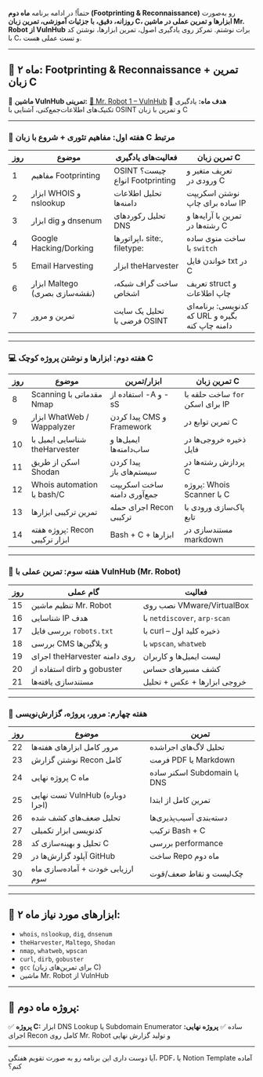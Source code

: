 حتماً! در ادامه برنامه **ماه دوم (Footprinting & Reconnaissance)** رو به‌صورت **روزانه، دقیق، با جزئیات آموزشی، تمرین زبان C، ابزارها و تمرین عملی در ماشین Mr. Robot از VulnHub** برات نوشتم. تمرکز روی یادگیری اصول، تمرین ابزارها، نوشتن کد با C، و تست عملی هست.

---

## 🔵 **ماه ۲: Footprinting & Reconnaissance + تمرین زبان C**

📌 **ماشین VulnHub تمرینی:**
[🔗 Mr. Robot 1 – VulnHub](https://www.vulnhub.com/entry/mr-robot-1,151/)
📘 **هدف ماه:** یادگیری تکنیک‌های اطلاعات‌جمع‌کنی، آشنایی با OSINT و تمرین با زبان C

---

### 🧠 هفته اول: مفاهیم تئوری + شروع با زبان C مرتبط

| روز | موضوع                          | فعالیت‌های یادگیری             | تمرین زبان C                                    |
| --- | ------------------------------ | ------------------------------ | ----------------------------------------------- |
| 1   | مفاهیم Footprinting            | OSINT چیست؟ انواع Footprinting | تعریف متغیر و ورودی در C                        |
| 2   | ابزار WHOIS و nslookup         | تحلیل اطلاعات دامنه‌ها         | نوشتن اسکریپت ساده برای چاپ IP                  |
| 3   | ابزار dig و dnsenum            | تحلیل رکوردهای DNS             | تمرین با آرایه‌ها و رشته‌ها در C                |
| 4   | Google Hacking/Dorking         | اپراتورها، site:, filetype:    | ساخت منوی ساده با `switch`                      |
| 5   | Email Harvesting               | ابزار theHarvester             | خواندن فایل txt در C                            |
| 6   | ابزار Maltego (نقشه‌سازی بصری) | ساخت گراف شبکه، اشخاص          | تعریف struct و چاپ اطلاعات                      |
| 7   | تمرین و مرور                   | تحلیل یک سایت فرضی با OSINT    | کدنویسی: برنامه‌ای که URL بگیره و دامنه چاپ کنه |

---

### 💻 هفته دوم: ابزارها و نوشتن پروژه کوچک C

| روز | موضوع                          | ابزار/تمرین                 | تمرین زبان C                    |
| --- | ------------------------------ | --------------------------- | ------------------------------- |
| 8   | Scanning مقدماتی با Nmap       | استفاده از -A و -sS         | ساخت حلقه با `for` برای اسکن IP |
| 9   | ابزار WhatWeb / Wappalyzer     | پیدا کردن CMS و Framework   | تمرین توابع در C                |
| 10  | شناسایی ایمیل با theHarvester  | ایمیل‌ها و ساب‌دامنه‌ها     | ذخیره خروجی‌ها در فایل          |
| 11  | اسکن از طریق Shodan            | پیدا کردن سیستم‌های باز     | پردازش رشته‌ها در C             |
| 12  | Whois automation با bash/C     | ساخت اسکریپت جمع‌آوری دامنه | پروژه: Whois Scanner با C       |
| 13  | تمرین ترکیبی ابزارها           | اجرای حمله Recon ترکیبی     | پاک‌سازی ورودی با تابع          |
| 14  | پروژه هفته: Recon ابزار ترکیبی | Bash + C + ابزارها          | مستندسازی در markdown           |

---

### 🎯 هفته سوم: تمرین عملی با VulnHub (Mr. Robot)

| روز | گام عملی                     | فعالیت                       |
| --- | ---------------------------- | ---------------------------- |
| 15  | تنظیم ماشین Mr. Robot        | نصب روی VMware/VirtualBox    |
| 16  | شناسایی IP هدف               | با `netdiscover`, `arp-scan` |
| 17  | بررسی فایل `robots.txt`      | با curl – ذخیره کلید اول     |
| 18  | بررسی CMS و پلاگین‌ها        | با `wpscan`, `whatweb`       |
| 19  | اجرای theHarvester روی دامنه | لیست ایمیل‌ها و کاربران      |
| 20  | استفاده از dirb و gobuster   | کشف مسیرهای حساس             |
| 21  | مستندسازی یافته‌ها           | خروجی ابزارها + عکس + تحلیل  |

---

### 🧪 هفته چهارم: مرور، پروژه، گزارش‌نویسی

| روز | موضوع                             | تمرین                       |
| --- | --------------------------------- | --------------------------- |
| 22  | مرور کامل ابزارهای هفته‌ها        | تحلیل لاگ‌های اجراشده       |
| 23  | نوشتن گزارش Recon کامل            | فرمت PDF یا Markdown        |
| 24  | پروژه نهایی C ماه                 | اسکنر ساده Subdomain یا DNS |
| 25  | تست نهایی VulnHub (دوباره اجرا)   | تمرین کامل از ابتدا         |
| 26  | تحلیل ضعف‌های کشف شده             | دسته‌بندی آسیب‌پذیری‌ها     |
| 27  | کدنویسی ابزار تکمیلی              | ترکیب Bash + C              |
| 28  | تحلیل و بهینه‌سازی کد C           | بررسی performance           |
| 29  | آپلود گزارش‌ها در GitHub          | ساخت Repo ماه دوم           |
| 30  | ارزیابی خودت + آماده‌سازی ماه سوم | چک‌لیست و نقاط ضعف/قوت      |

---

## 🎯 ابزارهای مورد نیاز ماه ۲:

* `whois`, `nslookup`, `dig`, `dnsenum`
* `theHarvester`, `Maltego`, `Shodan`
* `nmap`, `whatweb`, `wpscan`
* `curl`, `dirb`, `gobuster`
* `gcc` (برای تمرین‌های زبان C)
* ماشین Mr. Robot از VulnHub

---

## 📘 پروژه ماه دوم:

✅ **پروژه C:** ابزار DNS Lookup یا Subdomain Enumerator ساده
✅ **پروژه نهایی:** اجرای Recon کامل روی Mr. Robot و تولید گزارش نهایی

---

آیا دوست داری این برنامه رو به صورت تقویم هفتگی، PDF، یا Notion Template آماده کنم؟
